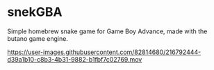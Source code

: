 # snekGBA
 Simple homebrew snake game for Game Boy Advance, made with the butano game engine.


https://user-images.githubusercontent.com/82814680/216792444-d39a1b10-c8b3-4b31-9882-b1fbf7c02769.mov

